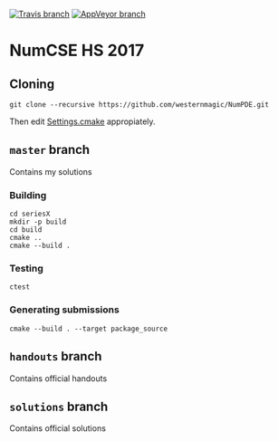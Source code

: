 [![Travis branch](https://img.shields.io/travis/westernmagic/NumCSE/master.svg)](https://travis-ci.org/westernmagic/NumCSE)
[![AppVeyor branch](https://img.shields.io/appveyor/ci/westernmagic/NumCSE/master.svg)](https://ci.appveyor.com/project/westernmagic/numcse/branch/master)
# NumCSE HS 2017

## Cloning
```
git clone --recursive https://github.com/westernmagic/NumPDE.git
```

Then edit [Settings.cmake](Settings.cmake) appropiately.


## `master` branch
Contains my solutions

### Building
```
cd seriesX
mkdir -p build
cd build
cmake ..
cmake --build .
```

### Testing
```
ctest
```

### Generating submissions
```
cmake --build . --target package_source
```

## `handouts` branch
Contains official handouts

## `solutions` branch
Contains official solutions

